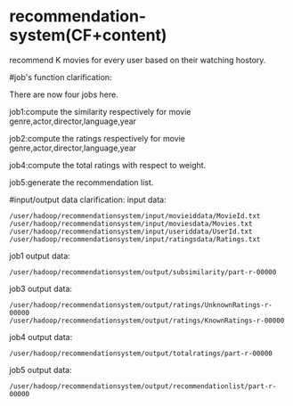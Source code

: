 # recommendation-system(CF+content)
recommend K movies for every user based on their watching hostory.

#job's function clarification:

There are now four jobs here.

job1:compute the similarity respectively for movie genre,actor,director,language,year

job2:compute the ratings respectively for movie genre,actor,director,language,year

job4:compute the total ratings with respect to  weight.

job5:generate the recommendation list.

#input/output data clarification:
input data:

    /user/hadoop/recommendationsystem/input/movieiddata/MovieId.txt
    /user/hadoop/recommendationsystem/input/moviesdata/Movies.txt
    /user/hadoop/recommendationsystem/input/useriddata/UserId.txt
    /user/hadoop/recommendationsystem/input/ratingsdata/Ratings.txt
    
job1 output data:

    /user/hadoop/recommendationsystem/output/subsimilarity/part-r-00000
    
job3 output data:

    /user/hadoop/recommendationsystem/output/ratings/UnknownRatings-r-00000
    /user/hadoop/recommendationsystem/output/ratings/KnownRatings-r-00000
    
job4 output data:

    /user/hadoop/recommendationsystem/output/totalratings/part-r-00000
    
job5 output data:

    /user/hadoop/recommendationsystem/output/recommendationlist/part-r-00000
